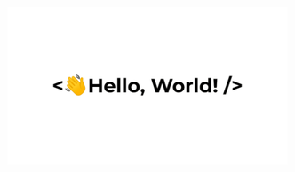 ![Alt text](https://github.com/cutebear0123/cutebear0123/blob/main/hello%20world.gif?raw=true "Hi there 👋")
<!--
**cutebear0123/cutebear0123** is a ✨ _special_ ✨ repository because its `README.md` (this file) appears on your GitHub profile.

